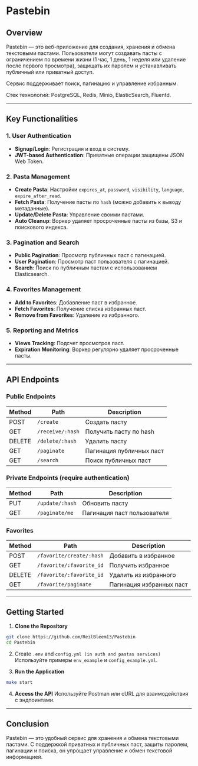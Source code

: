 # Pastebin

## Overview

Pastebin — это веб-приложение для создания, хранения и обмена текстовыми пастами.
Пользователи могут создавать пасты с ограничением по времени жизни (1 час, 1 день, 1 неделя или удаление после первого просмотра), защищать их паролем и устанавливать публичный или приватный доступ.

Сервис поддерживает поиск, пагинацию и управление избранным.

Стек технологий: PostgreSQL, Redis, Minio, ElasticSearch, Fluentd.

---

## Key Functionalities

### 1. User Authentication

* **Signup/Login**: Регистрация и вход в систему.
* **JWT-based Authentication**: Приватные операции защищены JSON Web Token.

### 2. Pasta Management

* **Create Pasta**: Настройки `expires_at`, `password`, `visibility`, `language`, `expire_after_read`.
* **Fetch Pasta**: Получение пасты по `hash` (можно добавить к выводу метаданные).
* **Update/Delete Pasta**: Управление своими пастами.
* **Auto Cleanup**: Воркер удаляет просроченные пасты из базы, S3 и поискового индекса.

### 3. Pagination and Search

* **Public Pagination**: Просмотр публичных паст с пагинацией.
* **User Pagination**: Просмотр паст пользователя с пагинацией.
* **Search**: Поиск по публичным пастам с использованием Elasticsearch.

### 4. Favorites Management

* **Add to Favorites**: Добавление паст в избранное.
* **Fetch Favorites**: Получение списка избранных паст.
* **Remove from Favorites**: Удаление из избранного.

### 5. Reporting and Metrics

* **Views Tracking**: Подсчет просмотров паст.
* **Expiration Monitoring**: Воркер регулярно удаляет просроченные пасты.

---

## API Endpoints

### Public Endpoints

| Method | Path             | Description              |
| ------ | ---------------- | ------------------------ |
| POST   | `/create`        | Создать пасту            |
| GET    | `/receive/:hash` | Получить пасту по hash   |
| DELETE | `/delete/:hash`  | Удалить пасту            |
| GET    | `/paginate`      | Пагинация публичных паст |
| GET    | `/search`        | Поиск публичных паст     |

### Private Endpoints (require authentication)

| Method | Path            | Description                 |
| ------ | --------------- | --------------------------- |
| PUT    | `/update/:hash` | Обновить пасту              |
| GET    | `/paginate/me`  | Пагинация паст пользователя |

### Favorites

| Method | Path                     | Description              |
| ------ | ------------------------ | ------------------------ |
| POST   | `/favorite/create/:hash` | Добавить в избранное     |
| GET    | `/favorite/:favorite_id` | Получить избранное       |
| DELETE | `/favorite/:favorite_id` | Удалить из избранного    |
| GET    | `/favorite/paginate`     | Пагинация избранных паст |

---

## Getting Started

1. **Clone the Repository**

```bash
git clone https://github.com/ReilBleem13/Pastebin
cd Pastebin
```

2. Create `.env` and `config.yml (in auth and pastas services)` 
   Используйте примеры `env_example` и `config_example.yml`.

3. **Run the Application**

```bash
make start
```

4. **Access the API**
   Используйте Postman или cURL для взаимодействия с эндпоинтами.

---

## Conclusion

Pastebin — это удобный сервис для хранения и обмена текстовыми пастами.
С поддержкой приватных и публичных паст, защиты паролем, пагинации и поиска, он упрощает управление и обмен текстовой информацией.


